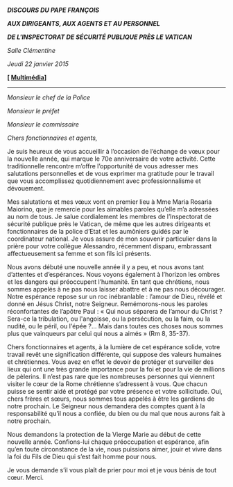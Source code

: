 ***DISCOURS DU PAPE FRANÇOIS***

***AUX DIRIGEANTS, AUX AGENTS ET AU PERSONNEL***

***DE L'INSPECTORAT DE SÉCURITÉ PUBLIQUE PRÈS LE VATICAN***

*Salle Clémentine*

*Jeudi 22 janvier 2015*

**[ [Multimédia](http://w2.vatican.va/content/francesco/fr/events/event.dir.html/content/vaticanevents/fr/2015/1/22/pubblicasicurezza.html)]**

* * *

*Monsieur le chef de la Police*

*Monsieur le préfet*

*Monsieur le commissaire*

*Chers fonctionnaires et agents,*

Je suis heureux de vous accueillir à l’occasion de l’échange de vœux pour la nouvelle année, qui marque le 70e anniversaire de votre activité. Cette traditionnelle rencontre m’offre l’opportunité de vous adresser mes salutations personnelles et de vous exprimer ma gratitude pour le travail que vous accomplissez quotidiennement avec professionnalisme et dévouement.

Mes salutations et mes vœux vont en premier lieu à Mme Maria Rosaria Maiorino, que je remercie pour les aimables paroles qu’elle m’a adressées au nom de tous. Je salue cordialement les membres de l’Inspectorat de sécurité publique près le Vatican, de même que les autres dirigeants et fonctionnaires de la police d’Etat et les aumôniers guidés par le coordinateur national. Je vous assure de mon souvenir particulier dans la prière pour votre collègue Alessandro, récemment disparu, embrassant affectueusement sa femme et son fils ici présents.

Nous avons débuté une nouvelle année il y a peu, et nous avons tant d’attentes et d’espérances. Nous voyons également à l’horizon les ombres et les dangers qui préoccupent l’humanité. En tant que chrétiens, nous sommes appelés à ne pas nous laisser abattre et à ne pas nous décourager. Notre espérance repose sur un roc inébranlable : l’amour de Dieu, révélé et donné en Jésus Christ, notre Seigneur. Remémorons-nous les paroles réconfortantes de l’apôtre Paul : « Qui nous séparera de l’amour du Christ ? Sera-ce la tribulation, ou l'angoisse, ou la persécution, ou la faim, ou la nudité, ou le péril, ou l'épée ?... Mais dans toutes ces choses nous sommes plus que vainqueurs par celui qui nous a aimés » (Rm 8, 35-37).

Chers fonctionnaires et agents, à la lumière de cet espérance solide, votre travail revêt une signification différente, qui suppose des valeurs humaines et chrétiennes. Vous avez en effet le devoir de protéger et surveiller des lieux qui ont une très grande importance pour la foi et pour la vie de millions de pèlerins. Il n’est pas rare que les nombreuses personnes qui viennent visiter le cœur de la Rome chrétienne s’adressent à vous. Que chacun puisse se sentir aidé et protégé par votre présence et votre sollicitude. Oui, chers frères et sœurs, nous sommes tous appelés à être les gardiens de notre prochain. Le Seigneur nous demandera des comptes quant à la responsabilité qu’il nous a confiée, du bien ou du mal que nous aurons fait à notre prochain.

Nous demandons la protection de la Vierge Marie au début de cette nouvelle année. Confions-lui chaque préoccupation et espérance, afin qu’en toute circonstance de la vie, nous puissions aimer, jouir et vivre dans la foi du Fils de Dieu qui s’est fait homme pour nous.

Je vous demande s’il vous plaît de prier pour moi et je vous bénis de tout cœur. Merci.